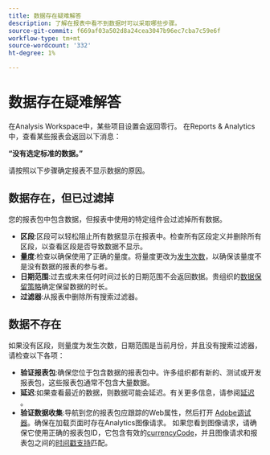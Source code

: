 ```yaml
---
title: 数据存在疑难解答
description: 了解在报表中看不到数据时可以采取哪些步骤。
source-git-commit: f669af03a502d8a24cea3047b96ec7cba7c59e6f
workflow-type: tm+mt
source-wordcount: '332'
ht-degree: 1%

---
```



# 数据存在疑难解答

在Analysis Workspace中，某些项目设置会返回零行。 在Reports &amp; Analytics中，查看某些报表会返回以下消息：

**“没有选定标准的数据。”**

请按照以下步骤确定报表不显示数据的原因。

## 数据存在，但已过滤掉

您的报表包中包含数据，但报表中使用的特定组件会过滤掉所有数据。

* **区段**:区段可以轻松阻止所有数据显示在报表中。检查所有区段定义并删除所有区段，以查看区段是否导致数据不显示。
* **量度**:检查以确保使用了正确的量度。将量度更改为[发生次数](/help/components/metrics/occurrences.md)，以确保该量度不是没有数据的报表的参与者。
* **日期范围**:过去或未来任何时间过长的日期范围不会返回数据。贵组织的[数据保留策略](data-retention.md)确定保留数据的时长。
* **过滤器**:从报表中删除所有搜索过滤器。

## 数据不存在

如果没有区段，则量度为发生次数，日期范围是当前月份，并且没有搜索过滤器，请检查以下各项：

* **验证报表包**:确保您位于包含数据的报表包中。许多组织都有新的、测试或开发报表包，这些报表包通常不包含大量数据。
* **延迟**:如果查看最近的数据，则数据可能会延迟。有关更多信息，请参阅[延迟](latency.md) 。
* **验证数据收集**:导航到您的报表包应跟踪的Web属性，然后打开 [Adobe调试器](https://experienceleague.adobe.com/docs/debugger/using/experience-cloud-debugger.html)。确保在加载页面时存在Analytics图像请求。 如果您看到图像请求，请确保它使用正确的报表包ID，它包含有效的[currencyCode](/help/implement/vars/config-vars/currencycode.md)，并且图像请求和报表包之间的[时间戳支持](/help/implement/vars/page-vars/timestamp.md)匹配。
